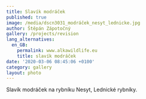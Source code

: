 ```yaml
---
title: Slavík modráček
published: true
image: /media/dscn3031_modráček_nesyt_lednicke.jpg
author: Štěpán Zápotočný
gallery: /projects/revision
lang_alternatives:
  en_GB:
    permalink: www.alkawildlife.eu
    title: slavík modráček
date: '2020-03-06 08:45:06 +0100'
category: gallery
layout: photo
---
```

Slavík modráček na rybníku Nesyt, Lednické rybníky.
